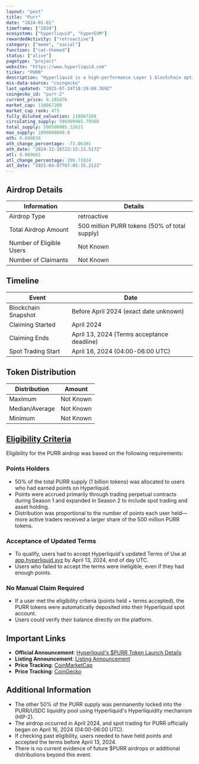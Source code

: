 ```yaml
---
layout: "post"
title: "Purr"
date: "2024-01-01"
timeframe: ["2024"]
ecosystem: ["hyperliquid", "hyperEVM"]
rewardedActivity: ["retroactive"]
category: ["meme", "social"]
function: ["cat-themed"]
status: ["alive"]
pagetype: "project"
website: "https://www.hyperliquid.com"
ticker: "PURR"
description: "Hyperliquid is a high-performance Layer 1 blockchain optimized for decentralized finance (DeFi) applications, offering fully on-chain spot and perpetual trading with native token standards."
mis-data-source: "coingecko"
last_updated: "2025-07-24T18:29:08.369Z"
coingecko_id: "purr-2"
current_price: 0.185876
market_cap: 110867280
market_cap_rank: 473
fully_diluted_valuation: 110867288
circulating_supply: 596499965.79568
total_supply: 596500005.32621
max_supply: 1000000000.0
ath: 0.690036
ath_change_percentage: -73.06301
ath_date: "2024-12-16T22:15:23.517Z"
atl: 0.060601
atl_change_percentage: 206.71824
atl_date: "2025-04-07T07:05:35.212Z"
---
```


## Airdrop Details

| Information              | Details                                       |
| ------------------------ | --------------------------------------------- |
| Airdrop Type             | retroactive                                   |
| Total Airdrop Amount     | 500 million PURR tokens (50% of total supply) |
| Number of Eligible Users | Not Known                                     |
| Number of Claimants      | Not Known                                     |

## Timeline

| Event               | Date                                       |
| ------------------- | ------------------------------------------ |
| Blockchain Snapshot | Before April 2024 (exact date unknown)     |
| Claiming Started    | April 2024                                 |
| Claiming Ends       | April 13, 2024 (Terms acceptance deadline) |
| Spot Trading Start  | April 16, 2024 (04:00-06:00 UTC)           |

## Token Distribution

| Distribution   | Amount    |
| -------------- | --------- |
| Maximum        | Not Known |
| Median/Average | Not Known |
| Minimum        | Not Known |

## [Eligibility Criteria](https://app.hyperliquid.xyz)

Eligibility for the PURR airdrop was based on the following requirements:

### Points Holders
- 50% of the total PURR supply (1 billion tokens) was allocated to users who had earned points on Hyperliquid.
- Points were accrued primarily through trading perpetual contracts during Season 1 and expanded in Season 2 to include spot trading and asset holding.
- Distribution was proportional to the number of points each user held—more active traders received a larger share of the 500 million PURR tokens.

### Acceptance of Updated Terms
- To qualify, users had to accept Hyperliquid's updated Terms of Use at [app.hyperliquid.xyz](https://app.hyperliquid.xyz) by April 13, 2024, end of day UTC.
- Users who failed to accept the terms were ineligible, even if they had enough points.

### No Manual Claim Required
- If a user met the eligibility criteria (points held + terms accepted), the PURR tokens were automatically deposited into their Hyperliquid spot account.
- Users could verify their balance directly on the platform.

## Important Links

- **Official Announcement**: [Hyperliquid's $PURR Token Launch Details](https://x.com/HyperliquidX/status/1773531180815507473)
- **Listing Announcement**: [Listing Announcement](https://x.com/HyperliquidX/status/1780079468918587507)
- **Price Tracking**: [CoinMarketCap](https://coinmarketcap.com/currencies/purr)
- **Price Tracking**: [CoinGecko](https://www.coingecko.com/en/coins/purr)

## Additional Information

- The other 50% of the PURR supply was permanently locked into the PURR/USDC liquidity pool using Hyperliquid's Hyperliquidity mechanism (HIP-2).
- The airdrop occurred in April 2024, and spot trading for PURR officially began on April 16, 2024 (04:00-06:00 UTC).
- If checking past eligibility, users needed to have held points and accepted the terms before April 13, 2024.
- There is no current evidence of future $PURR airdrops or additional distributions beyond this event.
